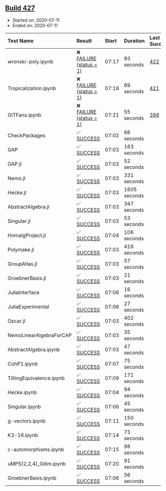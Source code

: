 ## [Build 427](https://oscarci.mathematik.uni-kl.de/job/oscar-stable/427/)

* Started on: 2020-07-11
* Ended on: 2020-07-11

| Test Name    | Result | Start | Duration | Last Success | First Failure |
|:-------------|:-------|:------|:---------|:-------------|:--------------|
| wronski-poly.ipynb | ❌ [FAILURE (status = 1)](https://oscarci.mathematik.uni-kl.de/job/oscar-stable/427/artifact/logs/build-427/wronski-poly.ipynb.log) | 07:17 | 93 seconds | [422](https://oscarci.mathematik.uni-kl.de/job/oscar-stable/422/) | [423](https://oscarci.mathematik.uni-kl.de/job/oscar-stable/423/) |
| Tropicalization.ipynb | ❌ [FAILURE (status = 1)](https://oscarci.mathematik.uni-kl.de/job/oscar-stable/427/artifact/logs/build-427/Tropicalization.ipynb.log) | 07:18 | 69 seconds | [421](https://oscarci.mathematik.uni-kl.de/job/oscar-stable/421/) | [422](https://oscarci.mathematik.uni-kl.de/job/oscar-stable/422/) |
| GITFans.ipynb | ❌ [FAILURE (status = 1)](https://oscarci.mathematik.uni-kl.de/job/oscar-stable/427/artifact/logs/build-427/GITFans.ipynb.log) | 07:21 | 55 seconds | [398](https://oscarci.mathematik.uni-kl.de/job/oscar-stable/398/) | [399](https://oscarci.mathematik.uni-kl.de/job/oscar-stable/399/) |
| CheckPackages | ✅ [SUCCESS](https://oscarci.mathematik.uni-kl.de/job/oscar-stable/427/artifact/logs/build-427/CheckPackages.log) | 07:02 | 66 seconds |  |  |
| GAP | ✅ [SUCCESS](https://oscarci.mathematik.uni-kl.de/job/oscar-stable/427/artifact/logs/build-427/GAP.log) | 07:03 | 163 seconds |  |  |
| GAP.jl | ✅ [SUCCESS](https://oscarci.mathematik.uni-kl.de/job/oscar-stable/427/artifact/logs/build-427/GAP.jl.log) | 07:03 | 52 seconds |  |  |
| Nemo.jl | ✅ [SUCCESS](https://oscarci.mathematik.uni-kl.de/job/oscar-stable/427/artifact/logs/build-427/Nemo.jl.log) | 07:03 | 331 seconds |  |  |
| Hecke.jl | ✅ [SUCCESS](https://oscarci.mathematik.uni-kl.de/job/oscar-stable/427/artifact/logs/build-427/Hecke.jl.log) | 07:03 | 1605 seconds |  |  |
| AbstractAlgebra.jl | ✅ [SUCCESS](https://oscarci.mathematik.uni-kl.de/job/oscar-stable/427/artifact/logs/build-427/AbstractAlgebra.jl.log) | 07:03 | 347 seconds |  |  |
| Singular.jl | ✅ [SUCCESS](https://oscarci.mathematik.uni-kl.de/job/oscar-stable/427/artifact/logs/build-427/Singular.jl.log) | 07:03 | 53 seconds |  |  |
| HomalgProject.jl | ✅ [SUCCESS](https://oscarci.mathematik.uni-kl.de/job/oscar-stable/427/artifact/logs/build-427/HomalgProject.jl.log) | 07:04 | 106 seconds |  |  |
| Polymake.jl | ✅ [SUCCESS](https://oscarci.mathematik.uni-kl.de/job/oscar-stable/427/artifact/logs/build-427/Polymake.jl.log) | 07:03 | 416 seconds |  |  |
| GroupAtlas.jl | ✅ [SUCCESS](https://oscarci.mathematik.uni-kl.de/job/oscar-stable/427/artifact/logs/build-427/GroupAtlas.jl.log) | 07:03 | 57 seconds |  |  |
| GroebnerBasis.jl | ✅ [SUCCESS](https://oscarci.mathematik.uni-kl.de/job/oscar-stable/427/artifact/logs/build-427/GroebnerBasis.jl.log) | 07:03 | 21 seconds |  |  |
| JuliaInterface | ✅ [SUCCESS](https://oscarci.mathematik.uni-kl.de/job/oscar-stable/427/artifact/logs/build-427/JuliaInterface.log) | 07:06 | 16 seconds |  |  |
| JuliaExperimental | ✅ [SUCCESS](https://oscarci.mathematik.uni-kl.de/job/oscar-stable/427/artifact/logs/build-427/JuliaExperimental.log) | 07:06 | 27 seconds |  |  |
| Oscar.jl | ✅ [SUCCESS](https://oscarci.mathematik.uni-kl.de/job/oscar-stable/427/artifact/logs/build-427/Oscar.jl.log) | 07:03 | 402 seconds |  |  |
| NemoLinearAlgebraForCAP | ✅ [SUCCESS](https://oscarci.mathematik.uni-kl.de/job/oscar-stable/427/artifact/logs/build-427/NemoLinearAlgebraForCAP.log) | 07:03 | 35 seconds |  |  |
| AbstractAlgebra.ipynb | ✅ [SUCCESS](https://oscarci.mathematik.uni-kl.de/job/oscar-stable/427/artifact/logs/build-427/AbstractAlgebra.ipynb.log) | 07:03 | 47 seconds |  |  |
| CohP1.ipynb | ✅ [SUCCESS](https://oscarci.mathematik.uni-kl.de/job/oscar-stable/427/artifact/logs/build-427/CohP1.ipynb.log) | 07:07 | 75 seconds |  |  |
| TiltingEquivalence.ipynb | ✅ [SUCCESS](https://oscarci.mathematik.uni-kl.de/job/oscar-stable/427/artifact/logs/build-427/TiltingEquivalence.ipynb.log) | 07:09 | 171 seconds |  |  |
| Hecke.ipynb | ✅ [SUCCESS](https://oscarci.mathematik.uni-kl.de/job/oscar-stable/427/artifact/logs/build-427/Hecke.ipynb.log) | 07:04 | 94 seconds |  |  |
| Singular.ipynb | ✅ [SUCCESS](https://oscarci.mathematik.uni-kl.de/job/oscar-stable/427/artifact/logs/build-427/Singular.ipynb.log) | 07:06 | 45 seconds |  |  |
| g-vectors.ipynb | ✅ [SUCCESS](https://oscarci.mathematik.uni-kl.de/job/oscar-stable/427/artifact/logs/build-427/g-vectors.ipynb.log) | 07:11 | 150 seconds |  |  |
| K3-16.ipynb | ✅ [SUCCESS](https://oscarci.mathematik.uni-kl.de/job/oscar-stable/427/artifact/logs/build-427/K3-16.ipynb.log) | 07:14 | 73 seconds |  |  |
| c-automorphisms.ipynb | ✅ [SUCCESS](https://oscarci.mathematik.uni-kl.de/job/oscar-stable/427/artifact/logs/build-427/c-automorphisms.ipynb.log) | 07:15 | 98 seconds |  |  |
| uMPS(2,2,4)_0dim.ipynb | ✅ [SUCCESS](https://oscarci.mathematik.uni-kl.de/job/oscar-stable/427/artifact/logs/build-427/uMPS-2-2-4-_0dim.ipynb.log) | 07:20 | 91 seconds |  |  |
| GroebnerBasis.ipynb | ✅ [SUCCESS](https://oscarci.mathematik.uni-kl.de/job/oscar-stable/427/artifact/logs/build-427/GroebnerBasis.ipynb.log) | 07:06 | 56 seconds |  |  |
